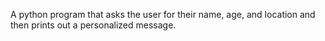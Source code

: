 A python program that asks the user for their name, age, and location and then prints out a personalized message.
